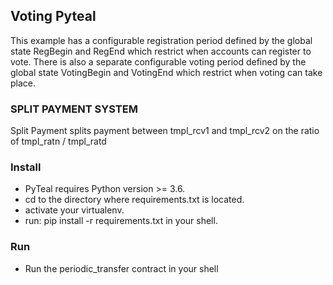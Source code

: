 ## Voting Pyteal

This example has a configurable registration period defined by the global state RegBegin and RegEnd which restrict when accounts can register to vote. There is also a separate configurable voting period defined by the global state VotingBegin and VotingEnd which restrict when voting can take place.

### SPLIT PAYMENT SYSTEM

Split Payment splits payment between tmpl_rcv1 and tmpl_rcv2 on the ratio of tmpl_ratn / tmpl_ratd

### Install

- PyTeal requires Python version >= 3.6.
- cd to the directory where requirements.txt is located.
- activate your virtualenv.
- run: pip install -r requirements.txt in your shell.

### Run

- Run the periodic_transfer contract in your shell
